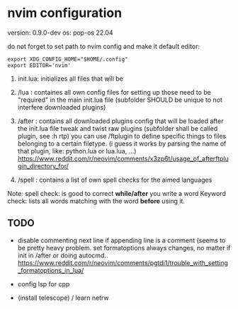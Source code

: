 # nvim configuration

version: 0.9.0-dev
os: pop-os 22.04

do not forget to set path to nvim config and make it default editor:
```
export XDG_CONFIG_HOME="$HOME/.config"
export EDITOR='nvim'
```

1. init.lua:
initializes all files that will be 

2. /lua :
containes all own config files for setting up
those need to be "required" in the main init.lua file
(subfolder SHOULD be unique to not interfere downloaded plugins)

3. /after :
contains all downloaded plugins config that will be loaded after the init.lua file
tweak and twist raw plugins
(subfolder shall be called plugin, see :h rtp)
you can use /ftplugin to define specific things to files belonging to a certain filetype.
(i guess it works by parsing the name of that plugin, like: python.lua or lua.lua, ...)
https://www.reddit.com/r/neovim/comments/x3zp6t/usage_of_afterftplugin_directory_for/

4. /spell :
contains a list of own spell checks for the aimed languages

Note: 
spell check: is good to correct **while/after** you write a word 
Keyword check: lists all words matching with the word **before** using it.

## TODO

- disable commenting next line if appending line is a comment (seems to be pretty heavy problem. set formatoptions always changes, no matter if init in /after or doing autocmd..
https://www.reddit.com/r/neovim/comments/pgtdi1/trouble_with_setting_formatoptions_in_lua/

- config lsp for cpp

- (install telescope) / learn netrw
